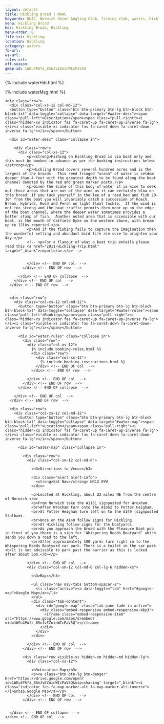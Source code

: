 ```yaml
---
layout: default
title: Hickling Broad | NUAC
keywords: NUAC, Norwich Union Angling Club, fishing club, waters, hickling broad, whispering reeds boatyard, norfolk
menu: Hickling Broad
hdr: Hickling Broad, Hickling
menu-order: 6
file-txt: hickling
location: Hickling
category: waters
fb-url:
ws-url:
rules-url:
off-season: 
gmap-id: 1WEu4PAfz_85nJvEZninWIcPaV5Q
---
```


<div class="container non-header">

  {% include waterHdr.html %}

  {% include waterMsg.html %}

	<div class="row">
	  <div class="col-xs-12 col-md-12">
      <button type="button" class="btn btn-primary btn-lg btn-block btn-block-txt" data-toggle="collapse" data-target="#water-desc"><span class="pull-left">Description</span><span class="pull-right"><i class="hidden-xs indicator fas fa-caret-up fa-caret-up-inverse fa-lg"></i><i class="visible-xs indicator fas fa-caret-down fa-caret-down-inverse fa-lg"></i></span></button>

      <div id="water-desc" class="collapse in">

        <div class="row">
          <div class="col-xs-12">
              <p><strong>Fishing on Hickling Broad is via boat only and this must be booked in advance as per the booking instructions below.</strong></p>
              <p>Hickling Broad covers several hundred acres and is the largest of the broads.  This reed fringed "ocean" of water is seldom deeper than 4 feet with the greatest depth to be found along the boat channel denoted by the red and green marker posts.</p>
              <p>Given the scale of this body of water it is wise to seek out those areas that are out of the wind as it can certainly blow on this broad! If you tuck yourself in the lee of a reed bed and fish 20-30' from the boat you will invariably catch a succession of Roach, Bream, Hybrids, Rudd and Perch on light float tackle.  If the wind is not too strong and the boat traffic permits then moor up on the edge of the boat channel, where the deeper water sometimes provides a better stamp of fish.  Another noted area that is accessible with our boat, is the mouth of Catfield Dyke on the western shore, with bream up to 12lbs reported.</p>
              <p>And if the fishing fails to capture the imagination then the wonderful setting and abundant bird life are sure to brighten your day.</p>
              <!-- <p>For a flavour of what a boat trip entails please read this <a href="2011-Hickling-Trip.html" target="_blank">report</a>.</p> -->
    
    
              </div> <!-- END OF col  -->
            </div> <!-- END OF row  -->
    
          </div> <!-- END OF collapse  -->
        </div> <!-- END OF col  -->
      </div> <!-- END OF row  -->
    
    
      <div class="row">
        <div class="col-xs-12 col-md-12">
          <button type="button" class="btn btn-primary btn-lg btn-block btn-block-txt" data-toggle="collapse" data-target="#water-rules"><span class="pull-left">Booking</span><span class="pull-right"><i class="hidden-xs indicator fas fa-caret-up fa-caret-up-inverse fa-lg"></i><i class="visible-xs indicator fas fa-caret-down fa-caret-down-inverse fa-lg"></i></span></button>
    
          <div id="water-rules" class="collapse in">
            <div class="row">
              <div class="col-xs-12">
                {% include booking-rules.html %}
                <div class="row">
                  <div class="col-xs-12">
                    {% include booking-instructions.html %}       
                  </div> <!-- END OF col  -->
                </div> <!-- END OF row  -->
    
              </div> <!-- END OF col  -->
            </div> <!-- END OF row  -->
          </div> <!-- END OF collapse  -->
    
        </div> <!-- END OF col  -->
      </div> <!-- END OF row  -->
    
      <div class="row">
        <div class="col-xs-12 col-md-12">
          <button type="button" class="btn btn-primary btn-lg btn-block btn-block-txt" data-toggle="collapse" data-target="#water-map"><span class="pull-left">Location</span><span class="pull-right"><i class="hidden-xs indicator fas fa-caret-up fa-caret-up-inverse fa-lg"></i><i class="visible-xs indicator fas fa-caret-down fa-caret-down-inverse fa-lg"></i></span></button>
    
          <div id="water-map" class="collapse in">
    
            <div class="row">
              <div class="col-sm-12 col-md-6">
    
                <h3>Directions to Venue</h3>
    
                <div class="alert alert-info">
                  <strong>Sat Nav</strong> NR12 0YW
                </div>
    
                <p>Located at Hickling, about 22 miles NE from the centre of Norwich.</p>
                <p>From Norwich take the A1151 signposted for Wroxham.
                <br>After Wroxham turn onto the A1062 to Potter Heigham.
                <br>At Potter Heigham turn left on to the A149 (signposted Stalham).
                <br>Once on the A149 follow signs for Hickling.
                <br>At Hickling follow signs for the boatyards.
                <br>As you approach the Broad with the Pleasure Boat pub in front of you there is a sign for ‘Whispering Reeds Boatyard’ which sends you down a road to the left.
                <br>After approximately 100 yards turn right in to the Whispering Reeds Boatyard car park. There is a toilet in the car park. <b>It is not advisable to park past the barrier as this is locked after about 5pm.</b></p>
    
              </div> <!-- END OF col  -->
              <div class="col-sm-12 col-md-6 col-lg-6 hidden-xs">
    
                <h3>Maps</h3>
    
                <ul class="nav nav-tabs bottom-spacer-2">
                  <li class="active"><a data-toggle="tab" href="#google-map">Google Map</a></li>
                </ul>
                <div class="tab-content">
                  <div id="google-map" class="tab-pane fade in active">
                    <div class="embed-responsive embed-responsive-4by3">
                      <iframe class="embed-responsive-item" src="https://www.google.com/maps/d/embed?mid=1WEu4PAfz_85nJvEZninWIcPaV5Q"></iframe>
                    </div>
                  </div>
                </div>
    
              </div> <!-- END OF col  -->
            </div> <!-- END OF row  -->
    
            <div class="row visible-xs hidden-sm hidden-md hidden-lg">
              <div class="col-xs-12">
    
                <h3>Location Map</h3>
                <p><a class="btn btn-lg btn-danger" href="https://drive.google.com/open?id=1WEu4PAfz_85nJvEZninWIcPaV5Q&usp=sharing" target="_blank"><i class="indicator fas fa-map-marker-alt fa-map-marker-alt-inverse"></i>&nbsp;Google Map</a></p>
              </div> <!-- END OF col  -->
            </div> <!-- END OF row  -->


      </div> <!-- END OF collapse  -->
    </div> <!-- END OF col  -->
  </div> <!-- END OF row  -->

</div>
